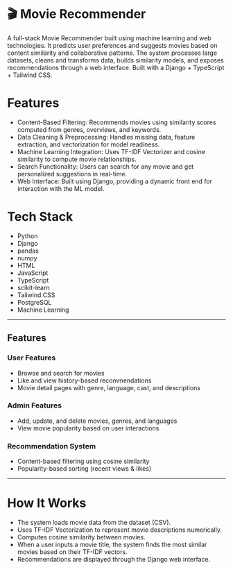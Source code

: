 # 🎬 Movie Recommender

A full-stack Movie Recommender built using machine learning and web technologies. It predicts user preferences and suggests movies based on content similarity and collaborative patterns. The system processes large datasets, cleans and transforms data, builds similarity models, and exposes recommendations through a web interface. Built with a Django + TypeScript + Tailwind CSS.

# Features

 - Content-Based Filtering: Recommends movies using similarity scores computed from genres, overviews, and keywords.  
 - Data Cleaning & Preprocessing: Handles missing data, feature extraction, and vectorization for model readiness.  
 - Machine Learning Integration: Uses TF-IDF Vectorizer and cosine similarity to compute movie relationships.  
 - Search Functionality: Users can search for any movie and get personalized suggestions in real-time.  
 - Web Interface: Built using Django, providing a dynamic front end for interaction with the ML model.  

# Tech Stack

- Python
- Django
- pandas
- numpy
- HTML
- JavaScript
- TypeScript
- scikit-learn
- Tailwind CSS
- PostgreSQL
- Machine Learning

---

##  Features

### User Features
- Browse and search for movies
- Like and view history-based recommendations
- Movie detail pages with genre, language, cast, and descriptions

### Admin Features
- Add, update, and delete movies, genres, and languages
- View movie popularity based on user interactions

### Recommendation System
- Content-based filtering using cosine similarity
- Popularity-based sorting (recent views & likes)

---

# How It Works

- The system loads movie data from the dataset (CSV).
- Uses TF-IDF Vectorization to represent movie descriptions numerically.
- Computes cosine similarity between movies.
- When a user inputs a movie title, the system finds the most similar movies based on their TF-IDF vectors.
- Recommendations are displayed through the Django web interface.

